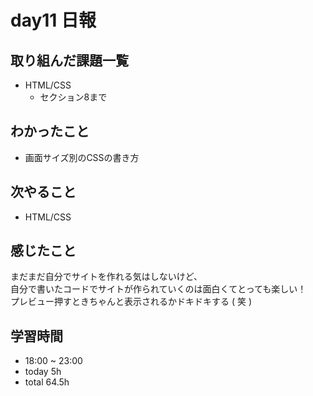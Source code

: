 # day11 日報
## 取り組んだ課題一覧
- HTML/CSS
  - セクション8まで
  
## わかったこと
- 画面サイズ別のCSSの書き方

## 次やること
- HTML/CSS

## 感じたこと
まだまだ自分でサイトを作れる気はしないけど、   
自分で書いたコードでサイトが作られていくのは面白くてとっても楽しい！   
プレビュー押すときちゃんと表示されるかドキドキする ( 笑 )

## 学習時間
- 18:00 ~ 23:00
- today 5h
- total 64.5h
